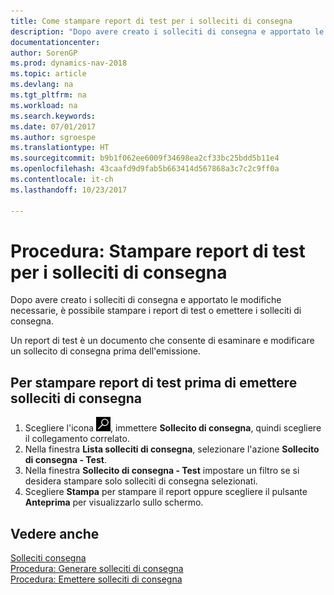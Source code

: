 ```yaml
---
title: Come stampare report di test per i solleciti di consegna
description: "Dopo avere creato i solleciti di consegna e apportato le modifiche necessarie, è possibile stampare i report di test o emettere i solleciti di consegna."
documentationcenter: 
author: SorenGP
ms.prod: dynamics-nav-2018
ms.topic: article
ms.devlang: na
ms.tgt_pltfrm: na
ms.workload: na
ms.search.keywords: 
ms.date: 07/01/2017
ms.author: sgroespe
ms.translationtype: HT
ms.sourcegitcommit: b9b1f062ee6009f34698ea2cf33bc25bdd5b11e4
ms.openlocfilehash: 43caafd9d9fab5b663414d567868a3c7c2c9ff0a
ms.contentlocale: it-ch
ms.lasthandoff: 10/23/2017

---
```

# <a name="how-to-print-test-reports-for-delivery-reminders"></a>Procedura: Stampare report di test per i solleciti di consegna
Dopo avere creato i solleciti di consegna e apportato le modifiche necessarie, è possibile stampare i report di test o emettere i solleciti di consegna.  

Un report di test è un documento che consente di esaminare e modificare un sollecito di consegna prima dell'emissione.  

## <a name="to-print-test-reports-before-issuing-delivery-reminders"></a>Per stampare report di test prima di emettere solleciti di consegna  

1.  Scegliere l'icona ![Cerca pagina o report](../../media/ui-search/search_small.png "icona Cerca pagina o report"), immettere **Sollecito di consegna**, quindi scegliere il collegamento correlato.  
2.  Nella finestra **Lista solleciti di consegna**, selezionare l'azione **Sollecito di consegna - Test**.  
3.  Nella finestra **Sollecito di consegna - Test** impostare un filtro se si desidera stampare solo solleciti di consegna selezionati.  
4.  Scegliere **Stampa** per stampare il report oppure scegliere il pulsante **Anteprima** per visualizzarlo sullo schermo.  

## <a name="see-also"></a>Vedere anche  
 [Solleciti consegna](delivery-reminders.md)   
 [Procedura: Generare solleciti di consegna](how-to-generate-delivery-reminders.md)   
 [Procedura: Emettere solleciti di consegna](how-to-issue-delivery-reminders.md)

